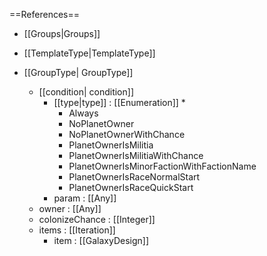 ==References==
 * [[Groups|Groups]]
 * [[TemplateType|TemplateType]]

 * [[GroupType| GroupType]]
   * [[condition| condition]]
     * [[type|type]] : [[Enumeration]]
       * 
       * Always
       * NoPlanetOwner
       * NoPlanetOwnerWithChance
       * PlanetOwnerIsMilitia
       * PlanetOwnerIsMilitiaWithChance
       * PlanetOwnerIsMinorFactionWithFactionName
       * PlanetOwnerIsRaceNormalStart
       * PlanetOwnerIsRaceQuickStart
     * param : [[Any]]
   * owner : [[Any]]
   * colonizeChance : [[Integer]]
   * items : [[Iteration]]
     * item : [[GalaxyDesign]]

